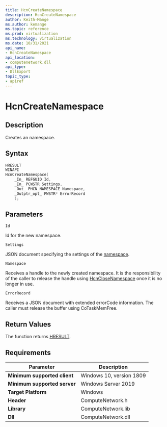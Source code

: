 ```yaml
---
title: HcnCreateNamespace
description: HcnCreateNamespace
author: Keith-Mange
ms.author: kemange
ms.topic: reference
ms.prod: virtualization
ms.technology: virtualization
ms.date: 10/31/2021
api_name:
- HcnCreateNamespace
api_location:
- computenetwork.dll
api_type:
- DllExport
topic_type:
- apiref
---
```

# HcnCreateNamespace

## Description

Creates an namespace.

## Syntax

```cpp
HRESULT
WINAPI
HcnCreateNamespace(
    _In_ REFGUID Id,
    _In_ PCWSTR Settings,
    _Out_ PHCN_NAMESPACE Namespace,
    _Outptr_opt_ PWSTR* ErrorRecord
    );

```

## Parameters

`Id`

Id for the new namespace.

`Settings`

JSON document specifying the settings of the [namespace](./../HNS_Schema.md#HostComputeNamespace).

`Namespace`

Receives a handle to the newly created namespace. It is the responsibility of the caller to release the handle using [HcnCloseNamespace](./HcnCloseNamespace.md) once it is no longer in use.

`ErrorRecord`

Receives a JSON document with extended errorCode information. The caller must release the buffer using CoTaskMemFree.

## Return Values

The function returns [HRESULT](./HCNHResult.md).

## Requirements

|Parameter|Description|
|---|---|
| **Minimum supported client** | Windows 10, version 1809 |
| **Minimum supported server** | Windows Server 2019 |
| **Target Platform** | Windows |
| **Header** | ComputeNetwork.h |
| **Library** | ComputeNetwork.lib |
| **Dll** | ComputeNetwork.dll |





